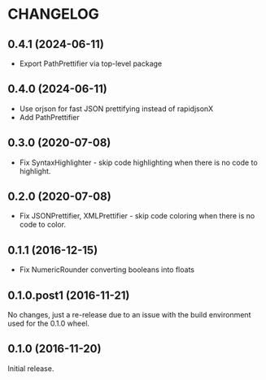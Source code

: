 # CHANGELOG

## 0.4.1 (2024-06-11)

- Export PathPrettifier via top-level package

## 0.4.0 (2024-06-11)

- Use orjson for fast JSON prettifying instead of rapidjsonX
- Add PathPrettifier

## 0.3.0 (2020-07-08)

- Fix SyntaxHighlighter - skip code highlighting when there is no code to highlight.

## 0.2.0 (2020-07-08)

- Fix JSONPrettifier, XMLPrettifier - skip code coloring when there is no code to color.

## 0.1.1 (2016-12-15)

- Fix NumericRounder converting booleans into floats

## 0.1.0.post1 (2016-11-21)

No changes, just a re-release due to an issue with the build environment used for the 0.1.0 wheel.

## 0.1.0 (2016-11-20)

Initial release.
